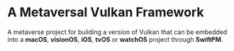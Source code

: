 # A Metaversal Vulkan Framework

A metaverse project for building a version of Vulkan that can
be embedded into a **macOS**, **visionOS**, **iOS**, **tvOS**
or **watchOS** project through **SwiftPM**.
